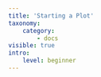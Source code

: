 ```yaml
---
title: 'Starting a Plot'
taxonomy:
    category:
        - docs
visible: true
intro:
    level: beginner
---
```


